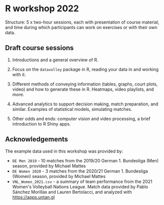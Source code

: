# R workshop 2022

Structure: 5 x two-hour sessions, each with presentation of course material, and time during which participants can work on exercises or with their own data.

## Draft course sessions

1. Introductions and a general overview of R.

1. Focus on the `datavolley` package in R, reading your data in and working with it.

1. Different methods of conveying information (tables, graphs, court plots, video) and how to generate these in R. Heatmaps, video playlists, and more.

1. Advanced analytics to support decision making, match preparation, and similar. Examples of statistical models, simulating matches.

1. Other odds and ends: computer vision and video processing, a brief introduction to R Shiny apps.

## Acknowledgements

The example data used in this workshop was provided by:

- `DE Men 2019` - 10 matches from the 2019/20 German 1. Bundesliga (Men) season, provided by Michael Mattes
- `DE Women 2020` - 3 matches from the 2020/21 German 1. Bundesliga (Women) season, provided by Michael Mattes
- `VNL_Women_2021.csv` - a summary of team performance from the 2021 Women's Volleyball Nations League. Match data provided by Pablo Sánchez Morillas and Lauren Bertolacci, and analyzed with https://apps.untan.gl
